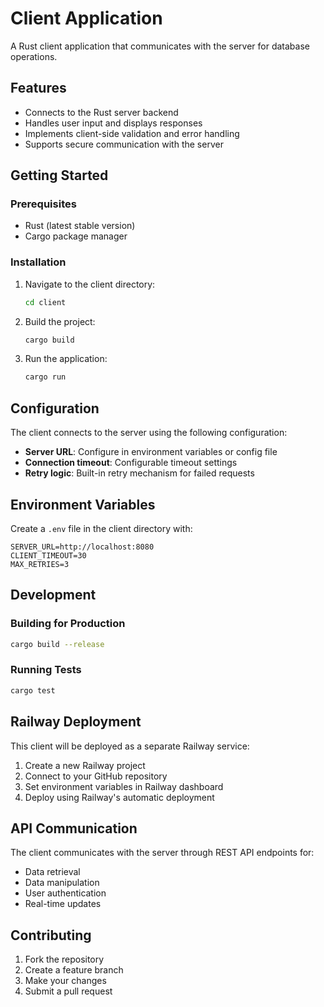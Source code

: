 # Client Application

A Rust client application that communicates with the server for database operations.

## Features

- Connects to the Rust server backend
- Handles user input and displays responses
- Implements client-side validation and error handling
- Supports secure communication with the server

## Getting Started

### Prerequisites

- Rust (latest stable version)
- Cargo package manager

### Installation

1. Navigate to the client directory:
   ```bash
   cd client
   ```

2. Build the project:
   ```bash
   cargo build
   ```

3. Run the application:
   ```bash
   cargo run
   ```

## Configuration

The client connects to the server using the following configuration:

- **Server URL**: Configure in environment variables or config file
- **Connection timeout**: Configurable timeout settings
- **Retry logic**: Built-in retry mechanism for failed requests

## Environment Variables

Create a `.env` file in the client directory with:

```env
SERVER_URL=http://localhost:8080
CLIENT_TIMEOUT=30
MAX_RETRIES=3
```

## Development

### Building for Production

```bash
cargo build --release
```

### Running Tests

```bash
cargo test
```

## Railway Deployment

This client will be deployed as a separate Railway service:

1. Create a new Railway project
2. Connect to your GitHub repository
3. Set environment variables in Railway dashboard
4. Deploy using Railway's automatic deployment

## API Communication

The client communicates with the server through REST API endpoints for:
- Data retrieval
- Data manipulation
- User authentication
- Real-time updates

## Contributing

1. Fork the repository
2. Create a feature branch
3. Make your changes
4. Submit a pull request 